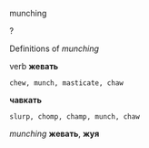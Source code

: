 munching

?


Definitions of _munching_

verb
**жевать**

    chew, munch, masticate, chaw
**чавкать**

    slurp, chomp, champ, munch, chaw

_munching_
**жевать**, **жуя**